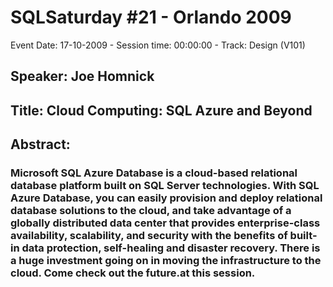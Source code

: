# SQLSaturday #21 - Orlando 2009
Event Date: 17-10-2009 - Session time: 00:00:00 - Track: Design (V101)
## Speaker: Joe Homnick
## Title: Cloud Computing: SQL Azure and Beyond
## Abstract:
### Microsoft SQL Azure Database is a cloud-based relational database platform built on SQL Server technologies. With SQL Azure Database, you can easily provision and deploy relational database solutions to the cloud, and take advantage of a globally distributed data center that provides enterprise-class availability, scalability, and security with the benefits of built-in data protection, self-healing and disaster recovery. There is a huge investment going on in moving the infrastructure to the cloud.  Come check out the future.at this session.
